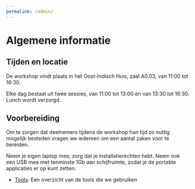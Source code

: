 ```yaml
---
permalink: /admin/
---
```

# Algemene informatie

## Tijden en locatie

De workshop vindt plaats in het Oost-Indisch Huis, zaal A0.03, van 11:00 tot 16:30. 

Elke dag bestaat uit twee sessies, van 11:00 tot 13:00 en van 13:30 tot 16:30. Lunch wordt verzorgd. 

## Voorbereiding

Om te zorgen dat deelnemers tijdens de workshop hun tijd zo nuttig mogelijk besteden vragen we iedereen om een aantal zaken voor te bereiden.

Neem je eigen laptop mee, zorg dat je installatierechten hebt. Neem ook een USB mee met tenminste 1Gb aan schijfruimte, zodat je de portable applicaties er op kunt zetten.

* [Tools](tools.md): Een overzicht van de tools die we gebruiken
